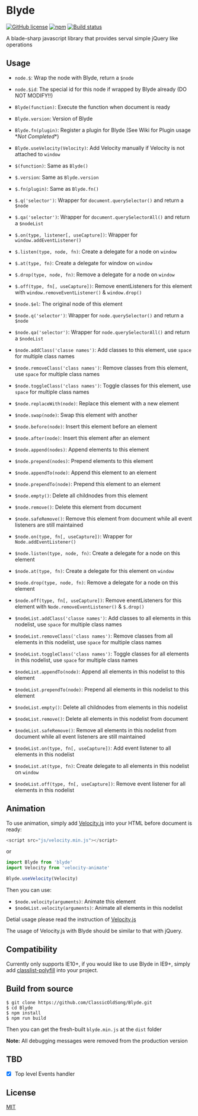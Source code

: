 # Blyde
[![GitHub license](https://img.shields.io/badge/license-MIT-blue.svg?style=flat-square)](https://raw.githubusercontent.com/ClassicOldSong/Blyde/master/LICENSE) [![npm](https://img.shields.io/npm/dt/blyde.svg?style=flat-square)](https://www.npmjs.com/package/blyde) [![Build status](https://img.shields.io/travis/ClassicOldSong/Blyde.svg?style=flat-square)](https://travis-ci.org/ClassicOldSong/Blyde)

A blade-sharp javascript library that provides serval simple jQuery like operations

## Usage
+ `node.$`: Wrap the node with Blyde, return a `$node`
+ `node.$id`: The special id for this node if wrapped by Blyde already (DO NOT MODIFY!!)
+ `Blyde(function)`: Execute the function when document is ready
+ `Blyde.version`: Version of Blyde
+ `Blyde.fn(plugin)`: Register a plugin for Blyde (See Wiki for Plugin usage \**Not Completed*\*)
+ `Blyde.useVelocity(Velocity)`: Add Velocity manually if Velocity is not attached to `window`
+ `$(function)`: Same as `Blyde()`
+ `$.version`: Same as `Blyde.version`
+ `$.fn(plugin)`: Same as `Blyde.fn()`
+ `$.q('selector')`: Wrapper for `document.querySelector()` and return a `$node`
+ `$.qa('selector')`: Wrapper for `document.querySelectorAll()` and return a `$nodeList`
+ `$.on(type, listener[, useCapture])`: Wrapper for `window.addEventListener()`
+ `$.listen(type, node, fn)`: Create a delegate for a node on `window`
+ `$.at(type, fn)`: Create a delegate for window on `window`
+ `$.drop(type, node, fn)`: Remove a delegate for a node on `window`
+ `$.off(type, fn[, useCapture])`: Remove enentListeners for this element with `window.removeEventListener()` & `window.drop()`
+ `$node.$el`: The original node of this element
+ `$node.q('selector')`: Wrapper for `node.querySelector()` and return a `$node`
+ `$node.qa('selector')`: Wrapper for `node.querySelectorAll()` and return a `$nodeList`
+ `$node.addClass('classe names')`: Add classes to this element, use `space` for multiple class names
+ `$node.removeClass('class names')`: Remove classes from this element, use `space` for multiple class names
+ `$node.toggleClass('class names')`: Toggle classes for this element, use `space` for multiple class names
+ `$node.replaceWith(node)`: Replace this element with a new element
+ `$node.swap(node)`: Swap this element with another
+ `$node.before(node)`: Insert this element before an element
+ `$node.after(node)`: Insert this element after an element
+ `$node.append(nodes)`: Append elements to this element
+ `$node.prepend(nodes)`: Prepend elements to this element
+ `$node.appendTo(node)`: Append this element to an element
+ `$node.prependTo(node)`: Prepend this element to an element
+ `$node.empty()`: Delete all childnodes from this element
+ `$node.remove()`: Delete this element from document
+ `$node.safeRemove()`: Remove this element from document while all event listeners are still maintained
+ `$node.on(type, fn[, useCapture])`: Wrapper for `Node.addEventListener()`
+ `$node.listen(type, node, fn)`: Create a delegate for a node on this element
+ `$node.at(type, fn)`: Create a delegate for this element on `window`
+ `$node.drop(type, node, fn)`: Remove a delegate for a node on this element
+ `$node.off(type, fn[, useCapture])`: Remove enentListeners for this element with `Node.removeEventListener()` & `$.drop()`

+ `$nodeList.addClass('classe names')`: Add classes to all elements in this nodelist, use `space` for multiple class names
+ `$nodeList.removeClass('class names')`: Remove classes from all elements in this nodelist, use `space` for multiple class names
+ `$nodeList.toggleClass('class names')`: Toggle classes for all elements in this nodelist, use `space` for multiple class names
+ `$nodeList.appendTo(node)`: Append all elements in this nodelist to this element
+ `$nodeList.prependTo(node)`: Prepend all elements in this nodelist to this element
+ `$nodeList.empty()`: Delete all childnodes from elements in this nodelist
+ `$nodeList.remove()`: Delete all elements in this nodelist from document
+ `$nodeList.safeRemove()`: Remove all elements in this nodelist from document while all event listeners are still maintained
+ `$nodeList.on(type, fn[, useCapture])`: Add event listener to all elements in this nodelist
+ `$nodeList.at(type, fn)`: Create delegate to all elements in this nodelist on `window`
+ `$nodeList.off(type, fn[, useCapture])`: Remove event listener for all elements in this nodelist

## Animation
To use animation, simply add [Velocity.js](http://julian.com/research/velocity/) into your HTML before document is ready:

``` javascript
<script src="js/velocity.min.js"></script>
```

or

``` javascript
import Blyde from 'blyde'
import Velocity from 'velocity-animate'

Blyde.useVelocity(Velocity)
```

Then you can use:
+ `$node.velocity(arguments)`: Animate this element
+ `$nodeList.velocity(arguments)`: Animate all elements in this nodelist

Detial usage please read the instruction of [Velocity.js](http://velocityjs.org/)

The usage of Velocity.js with Blyde should be similar to that with jQuery.

## Compatibility
Currently only supports IE10+, if you would like to use Blyde in IE9+, simply add [classlist-polyfill](https://www.npmjs.com/package/classlist-polyfill) into your project.

## Build from source
```
$ git clone https://github.com/ClassicOldSong/Blyde.git
$ cd Blyde
$ npm install
$ npm run build
```
Then you can get the fresh-built `blyde.min.js` at the `dist` folder

**Note:** All debugging messages were removed from the production version

## TBD
- [x] Top level Events handler

## License
[MIT](http://cos.mit-license.org/)
